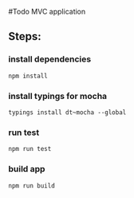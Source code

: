 #Todo MVC application 
## Steps: 
### install dependencies
```npm install```
### install typings for mocha
```typings install dt~mocha --global```
### run test
```npm run test```
### build app
```npm run build```
